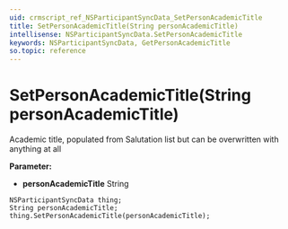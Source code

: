 ```yaml
---
uid: crmscript_ref_NSParticipantSyncData_SetPersonAcademicTitle
title: SetPersonAcademicTitle(String personAcademicTitle)
intellisense: NSParticipantSyncData.SetPersonAcademicTitle
keywords: NSParticipantSyncData, GetPersonAcademicTitle
so.topic: reference
---
```


# SetPersonAcademicTitle(String personAcademicTitle)

Academic title, populated from Salutation list but can be overwritten with anything at all

**Parameter:** 
 - **personAcademicTitle** String

```crmscript
NSParticipantSyncData thing;
String personAcademicTitle;
thing.SetPersonAcademicTitle(personAcademicTitle);
```


